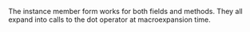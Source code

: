 The instance member form works for both fields and methods.
  They all expand into calls to the dot operator at macroexpansion time.